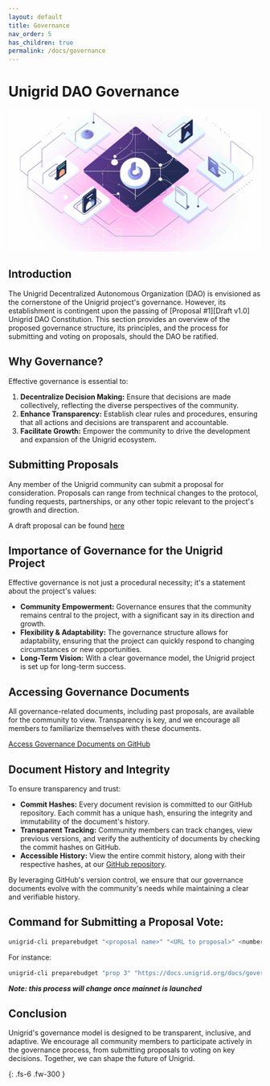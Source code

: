 ```yaml
---
layout: default
title: Governance
nav_order: 5
has_children: true
permalink: /docs/governance
---
```


# Unigrid DAO Governance

![](../../assets/images/ugd_dao.png)

## Introduction

The Unigrid Decentralized Autonomous Organization (DAO) is envisioned as the cornerstone of the Unigrid project's governance. However, its establishment is contingent upon the passing of [Proposal #1][Draft v1.0] Unigrid DAO Constitution. This section provides an overview of the proposed governance structure, its principles, and the process for submitting and voting on proposals, should the DAO be ratified.

## Why Governance?

Effective governance is essential to:

1. **Decentralize Decision Making:** Ensure that decisions are made collectively, reflecting the diverse perspectives of the community.
2. **Enhance Transparency:** Establish clear rules and procedures, ensuring that all actions and decisions are transparent and accountable.
3. **Facilitate Growth:** Empower the community to drive the development and expansion of the Unigrid ecosystem.

## Submitting Proposals

Any member of the Unigrid community can submit a proposal for consideration. Proposals can range from technical changes to the protocol, funding requests, partnerships, or any other topic relevant to the project's growth and direction.

A draft proposal can be found  [here](./TEMPLATES/proposal_template.md.tmp)

## Importance of Governance for the Unigrid Project

Effective governance is not just a procedural necessity; it's a statement about the project's values:

- **Community Empowerment:** Governance ensures that the community remains central to the project, with a significant say in its direction and growth.
- **Flexibility & Adaptability:** The governance structure allows for adaptability, ensuring that the project can quickly respond to changing circumstances or new opportunities.
- **Long-Term Vision:** With a clear governance model, the Unigrid project is set up for long-term success.

## Accessing Governance Documents

All governance-related documents, including past proposals, are available for the community to view. Transparency is key, and we encourage all members to familiarize themselves with these documents.

[Access Governance Documents on GitHub](https://github.com/unigrid-project/unigrid-project.github.io/tree/main/docs/governance/)

## Document History and Integrity

To ensure transparency and trust:

- **Commit Hashes:** Every document revision is committed to our GitHub repository. Each commit has a unique hash, ensuring the integrity and immutability of the document's history.
- **Transparent Tracking:** Community members can track changes, view previous versions, and verify the authenticity of documents by checking the commit hashes on GitHub.
- **Accessible History:** View the entire commit history, along with their respective hashes, at our [GitHub repository](https://github.com/unigrid-project/unigrid-project.github.io).

By leveraging GitHub's version control, we ensure that our governance documents evolve with the community's needs while maintaining a clear and verifiable history.

## Command for Submitting a Proposal Vote:
```bash
unigrid-cli preparebudget "<proposal name>" "<URL to proposal>" <number of payments> <superblock 9 days in the future> "<address>" <payment amount>
```
For instance:
```bash
unigrid-cli preparebudget "prop 3" "https://docs.unigrid.org/docs/governance/dao_updates_03/" 2 2836800 "HC4pzL8VTdUH2GByX3DBXBuUgfvGVWmqyh" 500
```

***Note: this process will change once mainnet is launched***

## Conclusion

Unigrid's governance model is designed to be transparent, inclusive, and adaptive. We encourage all community members to participate actively in the governance process, from submitting proposals to voting on key decisions. Together, we can shape the future of Unigrid.

{: .fs-6 .fw-300 }
